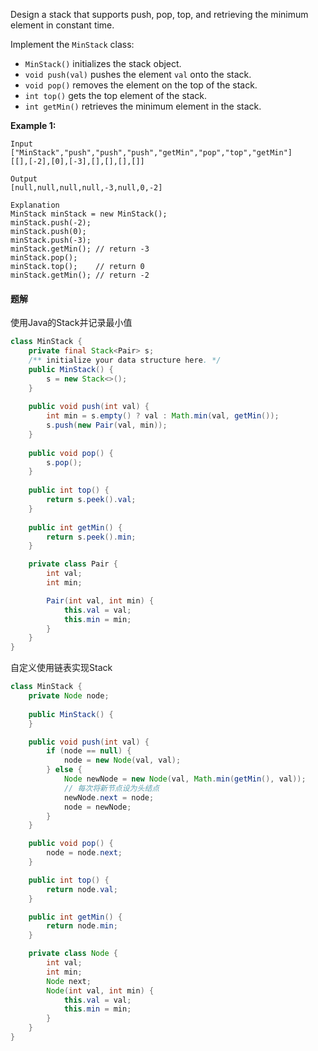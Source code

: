Design a stack that supports push, pop, top, and retrieving the minimum element in constant time.

Implement the `MinStack` class:

- `MinStack()` initializes the stack object.
- `void push(val)` pushes the element `val` onto the stack.
- `void pop()` removes the element on the top of the stack.
- `int top()` gets the top element of the stack.
- `int getMin()` retrieves the minimum element in the stack.



**Example 1:**

```
Input
["MinStack","push","push","push","getMin","pop","top","getMin"]
[[],[-2],[0],[-3],[],[],[],[]]

Output
[null,null,null,null,-3,null,0,-2]

Explanation
MinStack minStack = new MinStack();
minStack.push(-2);
minStack.push(0);
minStack.push(-3);
minStack.getMin(); // return -3
minStack.pop();
minStack.top();    // return 0
minStack.getMin(); // return -2
```


#### 题解
使用Java的Stack并记录最小值
```java
class MinStack {
    private final Stack<Pair> s;
    /** initialize your data structure here. */
    public MinStack() {
        s = new Stack<>();
    }
    
    public void push(int val) {
        int min = s.empty() ? val : Math.min(val, getMin());
        s.push(new Pair(val, min));
    }
    
    public void pop() {
        s.pop();
    }
    
    public int top() {
        return s.peek().val;
    }
    
    public int getMin() {
        return s.peek().min;
    }

    private class Pair {
        int val;
        int min;

        Pair(int val, int min) {
            this.val = val;
            this.min = min;
        }
    }
}
```

自定义使用链表实现Stack
```java
class MinStack {
    private Node node;
    
    public MinStack() {
    }

    public void push(int val) {
        if (node == null) {
            node = new Node(val, val);
        } else {
            Node newNode = new Node(val, Math.min(getMin(), val));
            // 每次将新节点设为头结点
            newNode.next = node;
            node = newNode;
        }
    }

    public void pop() {
        node = node.next;
    }

    public int top() {
        return node.val;
    }

    public int getMin() {
        return node.min;
    }

    private class Node {
        int val;
        int min;
        Node next;
        Node(int val, int min) {
            this.val = val;
            this.min = min;
        }
    }
}

```



